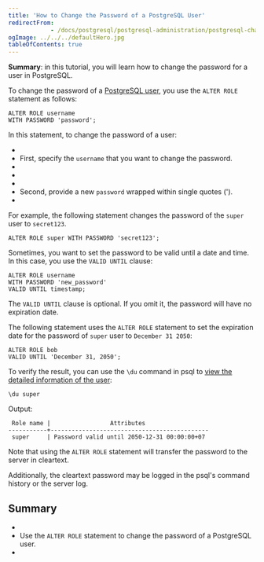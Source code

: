 ```yaml
---
title: 'How to Change the Password of a PostgreSQL User'
redirectFrom: 
            - /docs/postgresql/postgresql-administration/postgresql-change-password/
ogImage: ../../../defaultHero.jpg
tableOfContents: true
---
```



**Summary**: in this tutorial, you will learn how to change the password for a user in PostgreSQL.





To change the password of a [PostgreSQL user](https://www.postgresqltutorial.com/postgresql-administration/postgresql-roles/), you use the `ALTER ROLE` statement as follows:





```
ALTER ROLE username
WITH PASSWORD 'password';
```





In this statement, to change the password of a user:





- 
- First, specify the `username` that you want to change the password.
- 
-
- 
- Second, provide a new `password` wrapped within single quotes (').
- 





For example, the following statement changes the password of the `super` user to `secret123`.





```
ALTER ROLE super WITH PASSWORD 'secret123';
```





Sometimes, you want to set the password to be valid until a date and time. In this case, you use the `VALID UNTIL` clause:





```
ALTER ROLE username
WITH PASSWORD 'new_password'
VALID UNTIL timestamp;
```





The `VALID UNTIL` clause is optional. If you omit it, the password will have no expiration date.





The following statement uses the `ALTER ROLE` statement to set the expiration date for the password of `super` user to `December 31 2050`:





```
ALTER ROLE bob
VALID UNTIL 'December 31, 2050';
```





To verify the result, you can use the `\du` command in psql to [view the detailed information of the user](https://www.postgresqltutorial.com/postgresql-administration/postgresql-list-users/):





```
\du super
```





Output:





```
 Role name |                 Attributes
-----------+---------------------------------------------
 super     | Password valid until 2050-12-31 00:00:00+07
```





Note that using the `ALTER ROLE` statement will transfer the password to the server in cleartext.





Additionally, the cleartext password may be logged in the psql's command history or the server log.





## Summary





- 
- Use the `ALTER ROLE` statement to change the password of a PostgreSQL user.
- 


